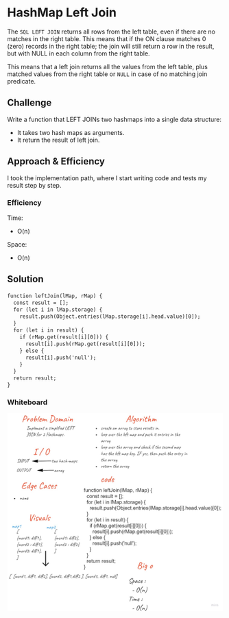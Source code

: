 # HashMap Left Join

The `SQL LEFT JOIN` returns all rows from the left table, even if there are no matches in the right table. This means that if the ON clause matches 0 (zero) records in the right table; the join will still return a row in the result, but with NULL in each column from the right table.

This means that a left join returns all the values from the left table, plus matched values from the right table or `NULL` in case of no matching join predicate.

## Challenge

Write a function that LEFT JOINs two hashmaps into a single data structure:

- It takes two hash maps as arguments.
- It return the result of left join.

## Approach & Efficiency

I took the implementation path, where I start writing code and tests my result step by step.

### Efficiency

Time:

- O(n)

Space:

- O(n)

## Solution

```
function leftJoin(lMap, rMap) {
  const result = [];
  for (let i in lMap.storage) {
    result.push(Object.entries(lMap.storage[i].head.value)[0]);
  }
  for (let i in result) {
    if (rMap.get(result[i][0])) {
      result[i].push(rMap.get(result[i][0]));
    } else {
      result[i].push('null');
    }
  }
  return result;
}

```

### Whiteboard

![left-join](leftJoin.jpg)
